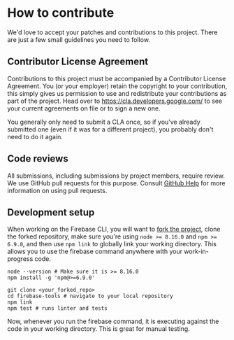 # How to contribute

We'd love to accept your patches and contributions to this project. There are
just a few small guidelines you need to follow.

## Contributor License Agreement

Contributions to this project must be accompanied by a Contributor License
Agreement. You (or your employer) retain the copyright to your contribution,
this simply gives us permission to use and redistribute your contributions as
part of the project. Head over to <https://cla.developers.google.com/> to see
your current agreements on file or to sign a new one.

You generally only need to submit a CLA once, so if you've already submitted one
(even if it was for a different project), you probably don't need to do it
again.

## Code reviews

All submissions, including submissions by project members, require review. We
use GitHub pull requests for this purpose. Consult [GitHub Help] for more
information on using pull requests.

[GitHub Help]: https://help.github.com/articles/about-pull-requests/

## Development setup

When working on the Firebase CLI, you will want to [fork the project](https://help.github.com/articles/fork-a-repo/), clone the forked repository, make sure you're using `node >= 8.16.0` and `npm >= 6.9.0`, and then use `npm link` to globally link your working directory. This allows you to use the firebase command anywhere with your work-in-progress code.

```
node --version # Make sure it is >= 8.16.0
npm install -g 'npm@>=6.9.0'

git clone <your_forked_repo>
cd firebase-tools # navigate to your local repository
npm link
npm test # runs linter and tests
```

Now, whenever you run the firebase command, it is executing against the code in your working directory. This is great for manual testing.
